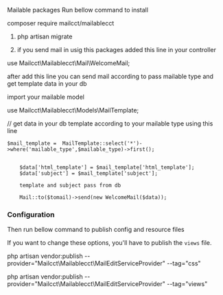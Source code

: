 Mailable packages Run bellow command to install

composer require mailcct/mailablecct 

1. php artisan migrate

2. if you send mail in usig this packages added this line in your controller  

use Mailcct\Mailablecct\Mail\WelcomeMail;

after add this line you can send mail according to pass mailable type and get template data in your db 

import your mailable model 

use Mailcct\Mailablecct\Models\MailTemplate;

// get data in your db template according to your mailable type using this line 

	$mail_template =  MailTemplate::select('*')->where('mailable_type',$mailable_type)->first();


        $data['html_template'] = $mail_template['html_template'];
        $data['subject'] = $mail_template['subject'];

        template and subject pass from db 

        Mail::to($tomail)->send(new WelcomeMail($data));

### Configuration
    
Then run bellow command to publish config and resource files

If you want to change these options, you'll have to publish the `views` file.

php artisan vendor:publish --provider="Mailcct\\Mailablecct\\MailEditServiceProvider" --tag="css"

php artisan vendor:publish --provider="Mailcct\\Mailablecct\\MailEditServiceProvider" --tag="views"
